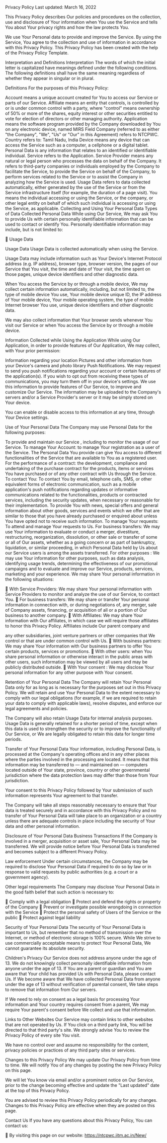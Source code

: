 Privacy Policy
Last updated: March 16, 2022

This Privacy Policy describes Our policies and procedures on the collection, use and disclosure of
Your information when You use the Service and tells You about Your privacy rights and how the law
protects You.

We use Your Personal data to provide and improve the Service. By using the Service, You agree to
the collection and use of information in accordance with this Privacy Policy. This Privacy Policy has
been created with the help of the Privacy Policy Template.

Interpretation and Definitions
Interpretation
The words of which the initial letter is capitalized have meanings defined under the following
conditions. The following definitions shall have the same meaning regardless of whether they
appear in singular or in plural.

Definitions
For the purposes of this Privacy Policy:

Account means a unique account created for You to access our Service or parts of our
Service.
Affiliate means an entity that controls, is controlled by or is under common control with a
party, where "control" means ownership of 50% or more of the shares, equity interest or
other securities entitled to vote for election of directors or other managing authority.
Application means the software program provided by the Company downloaded by You on
any electronic device, named MIRS Field
Company (referred to as either "the Company", "We", "Us" or "Our" in this Agreement)
refers to NTCPWC.
Country refers to: Tamil Nadu, India
Device means any device that can access the Service such as a computer, a cellphone or a
digital tablet.
Personal Data is any information that relates to an identified or identifiable individual.
Service refers to the Application.
Service Provider means any natural or legal person who processes the data on behalf of
the Company. It refers to third-party companies or individuals employed by the Company to
facilitate the Service, to provide the Service on behalf of the Company, to perform services
related to the Service or to assist the Company in analyzing how the Service is used.
Usage Data refers to data collected automatically, either generated by the use of the Service
or from the Service infrastructure itself (for example, the duration of a page visit).
You means the individual accessing or using the Service, or the company, or other legal
entity on behalf of which such individual is accessing or using the Service, as applicable.
Collecting and Using Your Personal Data
Types of Data Collected
Personal Data
While using Our Service, We may ask You to provide Us with certain personally identifiable
information that can be used to contact or identify You. Personally identifiable information may
include, but is not limited to:

 Usage Data

Usage Data
Usage Data is collected automatically when using the Service.

Usage Data may include information such as Your Device's Internet Protocol address (e.g. IP
address), browser type, browser version, the pages of our Service that You visit, the time and date
of Your visit, the time spent on those pages, unique device identifiers and other diagnostic data.

When You access the Service by or through a mobile device, We may collect certain information
automatically, including, but not limited to, the type of mobile device You use, Your mobile device
unique ID, the IP address of Your mobile device, Your mobile operating system, the type of mobile
Internet browser You use, unique device identifiers and other diagnostic data.

We may also collect information that Your browser sends whenever You visit our Service or when
You access the Service by or through a mobile device.

Information Collected while Using the Application
While using Our Application, in order to provide features of Our Application, We may collect, with
Your prior permission:

Information regarding your location
Pictures and other information from your Device's camera and photo library
Push Notifications. We may request to send you push
notifications regarding your account or certain features of the
application(s). If you wish to opt out from receiving these
types of communications, you may turn them off in your
device's settings.
We use this information to provide features of Our Service, to improve and customize Our Service.
The information may be uploaded to the Company's servers and/or a Service Provider's server or it
may be simply stored on Your device.

You can enable or disable access to this information at any time, through Your Device settings.

Use of Your Personal Data
The Company may use Personal Data for the following purposes:

To provide and maintain our Service , including to monitor the usage of our Service.
To manage Your Account: to manage Your registration as a user of the Service. The
Personal Data You provide can give You access to different functionalities of the Service that
are available to You as a registered user.
For the performance of a contract: the development, compliance and undertaking of the
purchase contract for the products, items or services You have purchased or of any other
contract with Us through the Service.
To contact You: To contact You by email, telephone calls, SMS, or other equivalent forms of
electronic communication, such as a mobile application's push notifications regarding
updates or informative communications related to the functionalities, products or
contracted services, including the security updates, when necessary or reasonable for their
implementation.
To provide You with news, special offers and general information about other goods,
services and events which we offer that are similar to those that you have already
purchased or enquired about unless You have opted not to receive such information.
To manage Your requests: To attend and manage Your requests to Us.
For business transfers: We may use Your information to evaluate or conduct a merger,
divestiture, restructuring, reorganization, dissolution, or other sale or transfer of some or
all of Our assets, whether as a going concern or as part of bankruptcy, liquidation, or similar
proceeding, in which Personal Data held by Us about our Service users is among the assets
transferred.
For other purposes : We may use Your information for other purposes, such as data
analysis, identifying usage trends, determining the effectiveness of our promotional
campaigns and to evaluate and improve our Service, products, services, marketing and your
experience.
We may share Your personal information in the following situations:

 With Service Providers: We may share Your personal information with Service Providers to
monitor and analyze the use of our Service, to contact You.
 For business transfers: We may share or transfer Your personal information in connection
with, or during negotiations of, any merger, sale of Company assets, financing, or acquisition of
all or a portion of Our business to another company.
 With Affiliates: We may share Your information with Our affiliates, in which case we will
require those affiliates to honor this Privacy Policy. Affiliates include Our parent company and

any other subsidiaries, joint venture partners or other companies that We control or that are
under common control with Us.
 With business partners: We may share Your information with Our business partners to offer
You certain products, services or promotions.
 With other users: when You share personal information or otherwise interact in the public
areas with other users, such information may be viewed by all users and may be publicly
distributed outside.
 With Your consent : We may disclose Your personal information for any other purpose with
Your consent.

Retention of Your Personal Data
The Company will retain Your Personal Data only for as long as is necessary for the purposes set
out in this Privacy Policy. We will retain and use Your Personal Data to the extent necessary to
comply with our legal obligations (for example, if we are required to retain your data to comply
with applicable laws), resolve disputes, and enforce our legal agreements and policies.

The Company will also retain Usage Data for internal analysis purposes. Usage Data is generally
retained for a shorter period of time, except when this data is used to strengthen the security or to
improve the functionality of Our Service, or We are legally obligated to retain this data for longer
time periods.

Transfer of Your Personal Data
Your information, including Personal Data, is processed at the Company's operating offices and in
any other places where the parties involved in the processing are located. It means that this
information may be transferred to — and maintained on — computers located outside of Your
state, province, country or other governmental jurisdiction where the data protection laws may
differ than those from Your jurisdiction.

Your consent to this Privacy Policy followed by Your submission of such information represents
Your agreement to that transfer.

The Company will take all steps reasonably necessary to ensure that Your data is treated securely
and in accordance with this Privacy Policy and no transfer of Your Personal Data will take place to
an organization or a country unless there are adequate controls in place including the security of
Your data and other personal information.

Disclosure of Your Personal Data
Business Transactions
If the Company is involved in a merger, acquisition or asset sale, Your Personal Data may be
transferred. We will provide notice before Your Personal Data is transferred and becomes subject
to a different Privacy Policy.

Law enforcement
Under certain circumstances, the Company may be required to disclose Your Personal Data if
required to do so by law or in response to valid requests by public authorities (e.g. a court or a
government agency).

Other legal requirements
The Company may disclose Your Personal Data in the good faith belief that such action is necessary
to:

 Comply with a legal obligation
 Protect and defend the rights or property of the Company
 Prevent or investigate possible wrongdoing in connection with the Service
 Protect the personal safety of Users of the Service or the public
 Protect against legal liability

Security of Your Personal Data
The security of Your Personal Data is important to Us, but remember that no method of
transmission over the Internet, or method of electronic storage is 100% secure. While We strive to
use commercially acceptable means to protect Your Personal Data, We cannot guarantee its
absolute security.

Children's Privacy
Our Service does not address anyone under the age of 13. We do not knowingly collect personally
identifiable information from anyone under the age of 13. If You are a parent or guardian and You
are aware that Your child has provided Us with Personal Data, please contact Us. If We become
aware that We have collected Personal Data from anyone under the age of 13 without verification of
parental consent, We take steps to remove that information from Our servers.

If We need to rely on consent as a legal basis for processing Your information and Your country
requires consent from a parent, We may require Your parent's consent before We collect and use
that information.

Links to Other Websites
Our Service may contain links to other websites that are not operated by Us. If You click on a third
party link, You will be directed to that third party's site. We strongly advise You to review the
Privacy Policy of every site You visit.

We have no control over and assume no responsibility for the content, privacy policies or practices
of any third party sites or services.

Changes to this Privacy Policy
We may update Our Privacy Policy from time to time. We will notify You of any changes by posting
the new Privacy Policy on this page.

We will let You know via email and/or a prominent notice on Our Service, prior to the change
becoming effective and update the "Last updated" date at the top of this Privacy Policy.

You are advised to review this Privacy Policy periodically for any changes. Changes to this Privacy
Policy are effective when they are posted on this page.

Contact Us
If you have any questions about this Privacy Policy, You can contact us:

 By visiting this page on our website: https://ntcpwc.iitm.ac.in/New/

